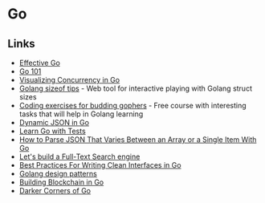 # Go

## Links

* [Effective Go](https://golang.org/doc/effective_go.html)
* [Go 101](https://go101.org/article/101.html)
* [Visualizing Concurrency in Go](https://divan.dev/posts/go_concurrency_visualize/)
* [Golang sizeof tips](http://golang-sizeof.tips/) - Web tool for interactive playing with Golang struct sizes
* [Coding exercises for budding gophers](https://gophercises.com) - Free course with interesting tasks that will help in Golang learning
* [Dynamic JSON in Go](https://eagain.net/articles/go-dynamic-json/)
* [Learn Go with Tests](https://quii.gitbook.io/learn-go-with-tests/)
* [How to Parse JSON That Varies Between an Array or a Single Item With Go](https://www.calhoun.io/how-to-parse-json-that-varies-between-an-array-or-a-single-item-with-go/)
* [Let's build a Full-Text Search engine](https://artem.krylysov.com/blog/2020/07/28/lets-build-a-full-text-search-engine/)
* [Best Practices For Writing Clean Interfaces in Go](https://qvault.io/2020/03/15/best-practices-for-writing-clean-interfaces-in-go/)
* [Golang design patterns](https://github.com/senghoo/golang-design-pattern)
* [Building Blockchain in Go](https://jeiwan.net/posts/building-blockchain-in-go-part-1/)
* [Darker Corners of Go](https://rytisbiel.com/2021/03/06/darker-corners-of-go/)
